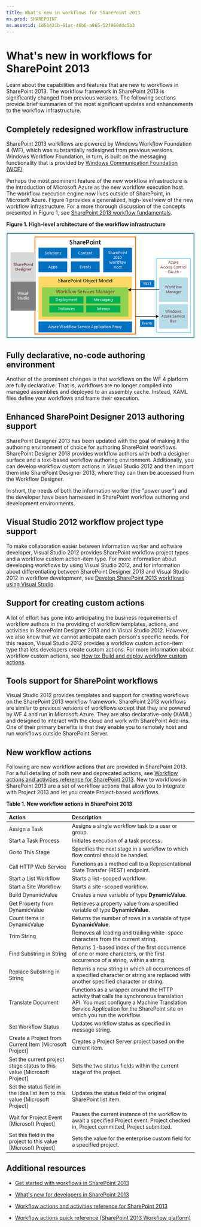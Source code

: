```yaml
---
title: What's new in workflows for SharePoint 2013
ms.prod: SHAREPOINT
ms.assetid: 1d51421b-61ac-46b6-a865-52f968ddc5b3
---
```



# What's new in workflows for SharePoint 2013
Learn about the capabilities and features that are new to workflows in SharePoint 2013.
The workflow framework in SharePoint 2013 is significantly changed from previous versions. The following sections provide brief summaries of the most significant updates and enhancements to the workflow infrastructure.
  
    
    


## Completely redesigned workflow infrastructure
<a name="SP15Whatsnewinworflow_infrastructure"> </a>

SharePoint 2013 workflows are powered by Windows Workflow Foundation 4 (WF), which was substantially redesigned from previous versions. Windows Workflow Foundation, in turn, is built on the messaging functionality that is provided by  [Windows Communication Foundation (WCF)](http://msdn.microsoft.com/en-us/netframework/aa663324).
  
    
    
Perhaps the most prominent feature of the new workflow infrastructure is the introduction of Microsoft Azure as the new workflow execution host. The workflow execution engine now lives outside of SharePoint, in Microsoft Azure. Figure 1 provides a generalized, high-level view of the new workflow infrastructure. For a more thorough discussion of the concepts presented in Figure 1, see  [SharePoint 2013 workflow fundamentals](sharepoint-workflow-fundamentals.md).
  
    
    

**Figure 1. High-level architecture of the workflow infrastructure**

  
    
    

  
    
    
![High-level workflow architecture](../../images/wfArchitecture1.png)
  
    
    

  
    
    

  
    
    

## Fully declarative, no-code authoring environment
<a name="SP15Whatsnewinworflow_environment"> </a>

Another of the prominent changes is that workflows on the WF 4 platform are fully declarative. That is, workflows are no longer compiled into managed assemblies and deployed to an assembly cache. Instead, XAML files define your workflows and frame their execution.
  
    
    

## Enhanced SharePoint Designer 2013 authoring support
<a name="SP15Whatsnewinworflow_SPDauthoring"> </a>

SharePoint Designer 2013 has been updated with the goal of making it the authoring environment of choice for authoring SharePoint workflows. SharePoint Designer 2013 provides workflow authors with both a designer surface and a text-based workflow authoring environment. Additionally, you can develop workflow custom actions in Visual Studio 2012 and then import them into SharePoint Designer 2013, where they can then be accessed from the Workflow Designer.
  
    
    
In short, the needs of both the information worker (the "power user") and the developer have been harnessed in SharePoint workflow authoring and development environments.
  
    
    

## Visual Studio 2012 workflow project type support
<a name="SP15Whatsnewinworflow_VSworkflow"> </a>

To make collaboration easier between information worker and software developer, Visual Studio 2012 provides SharePoint workflow project types and a workflow custom action-item type. For more information about developing workflows by using Visual Studio 2012, and for information about differentiating between SharePoint Designer 2013 and Visual Studio 2012 in workflow development, see  [Develop SharePoint 2013 workflows using Visual Studio](develop-sharepoint-workflows-using-visual-studio.md).
  
    
    

## Support for creating custom actions
<a name="SP15Whatsnewinworflow_customactions"> </a>

A lot of effort has gone into anticipating the business requirements of workflow authors in the providing of workflow templates, actions, and activities in SharePoint Designer 2013 and in Visual Studio 2012. However, we also know that we cannot anticipate each person's specific needs. For this reason, Visual Studio 2012 provides a workflow custom action-item type that lets developers create custom actions. For more information about workflow custom actions, see  [How to: Build and deploy workflow custom actions](how-to-build-and-deploy-workflow-custom-actions.md).
  
    
    

## Tools support for SharePoint workflows
<a name="SP15Whatsnewinworflow_Tools"> </a>

Visual Studio 2012 provides templates and support for creating workflows on the SharePoint 2013 workflow framework. SharePoint 2013 workflows are similar to previous versions of workflows except that they are powered by WF 4 and run in Microsoft Azure. They are also declarative-only (XAML) and designed to interact with the cloud and work with SharePoint Add-ins. One of their primary benefits is that they enable you to remotely host and run workflows outside SharePoint Server.
  
    
    

## New workflow actions
<a name="SP15Whatsnewinworflow_Newwfactions"> </a>

Following are new workflow actions that are provided in SharePoint 2013. For a full detailing of both new and deprecated actions, see  [Workflow actions and activities reference for SharePoint 2013](workflow-actions-and-activities-reference-for-sharepoint.md). New to workflows in SharePoint 2013 are a set of workflow actions that allow you to integrate with Project 2013 and let you create Project-based workflows.
  
    
    

**Table 1. New workflow actions in SharePoint 2013**


|**Action**|**Description**|
|:-----|:-----|
|Assign a Task  <br/> |Assigns a single workflow task to a user or group.  <br/> |
|Start a Task Process  <br/> |Initiates execution of a task process.  <br/> |
|Go to This Stage  <br/> |Specifies the next stage in a workflow to which flow control should be handed.  <br/> |
|Call HTTP Web Service  <br/> |Functions as a method call to a Representational State Transfer (REST) endpoint.  <br/> |
|Start a List Workflow  <br/> |Starts a list-scoped workflow.  <br/> |
|Start a Site Workflow  <br/> |Starts a site-scoped workflow.  <br/> |
|Build DynamicValue  <br/> |Creates a new variable of type **DynamicValue**.  <br/> |
|Get Property from DynamicValue  <br/> |Retrieves a property value from a specified variable of type **DynamicValue**.  <br/> |
|Count Items in DynamicValue  <br/> |Returns the number of rows in a variable of type **DynamicValue**.  <br/> |
|Trim String  <br/> |Removes all leading and trailing white-space characters from the current string.  <br/> |
|Find Substring in String  <br/> |Returns 1-based index of the first occurrence of one or more characters, or the first occurrence of a string, within a string.  <br/> |
|Replace Substring in String  <br/> |Returns a new string in which all occurrences of a specified character or string are replaced with another specified character or string.  <br/> |
|Translate Document  <br/> |Functions as a wrapper around the HTTP activity that calls the synchronous translation API. You must configure a Machine Translation Service Application for the SharePoint site on which you run the workflow.  <br/> |
|Set Workflow Status  <br/> |Updates workflow status as specified in message string.  <br/> |
|Create a Project from Current Item [Microsoft Project]  <br/> |Creates a Project Server project based on the current item.  <br/> |
|Set the current project stage status to this value [Microsoft Project]  <br/> |Sets the two status fields within the current stage of the project.  <br/> |
|Set the status field in the idea list item to this value [Microsoft Project]  <br/> |Updates the status field of the original SharePoint list item.  <br/> |
|Wait for Project Event [Microsoft Project]  <br/> |Pauses the current instance of the workflow to await a specified Project event: Project checked in, Project committed, Project submitted.  <br/> |
|Set this field in the project to this value [Microsoft Project]  <br/> |Sets the value for the enterprise custom field for a specified project.  <br/> |
   

## Additional resources
<a name="SP15Whatsnewinworflow_Addresources"> </a>


-  [Get started with workflows in SharePoint 2013](get-started-with-workflows-in-sharepoint.md)
    
  
-  [What's new for developers in SharePoint 2013](what’s-new-for-developers-in-sharepoint.md)
    
  
-  [Workflow actions and activities reference for SharePoint 2013](workflow-actions-and-activities-reference-for-sharepoint.md)
    
  
-  [Workflow actions quick reference (SharePoint 2013 Workflow platform)](workflow-actions-quick-reference-sharepoint-workflow-platform.md)
    
  

